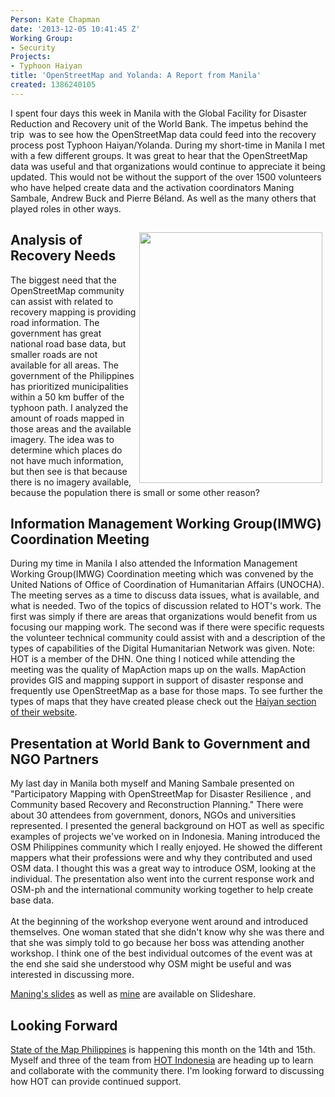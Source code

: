 ```yaml
---
Person: Kate Chapman
date: '2013-12-05 10:41:45 Z'
Working Group:
- Security
Projects:
- Typhoon Haiyan
title: 'OpenStreetMap and Yolanda: A Report from Manila'
created: 1386240105
---
```

<p>I spent four days this week in Manila with the Global Facility for Disaster Reduction and Recovery unit of the World Bank. The impetus behind the trip&nbsp; was to see how the OpenStreetMap data could feed into the recovery process post Typhoon Haiyan/Yolanda. During my short-time in Manila I met with a few different groups. It was great to hear that the OpenStreetMap data was useful and that organizations would continue to appreciate it being updated. This would not be without the support of the over 1500 volunteers who have helped create data and the activation coordinators Maning Sambale, Andrew Buck and Pierre Béland. As well as the many others that played roles in other ways.</p><h2><!--break--><img style="float: right; margin-left: 5px; margin-right: 5px;" src="/sites/default/files/philipinnes-osm-data.png" alt="" width="293" height="401">Analysis of Recovery Needs</h2><p>The biggest need that the OpenStreetMap community can assist with related to recovery mapping is providing road information. The government has great national road base data, but smaller roads are not available for all areas. The government of the Philippines has prioritized municipalities within a 50 km buffer of the typhoon path. I analyzed the amount of roads mapped in those areas and the available imagery. The idea was to determine which places do not have much information, but then see is that because there is no imagery available, because the population there is small or some other reason?</p><h2>Information Management Working Group(IMWG) Coordination Meeting</h2><p>During my time in Manila I also attended the Information Management Working Group(IMWG) Coordination meeting which was convened by the United Nations of Office of Coordination of Humanitarian Affairs (UNOCHA). The meeting serves as a time to discuss data issues, what is available, and what is needed. Two of the topics of discussion related to HOT's work. The first was simply if there are areas that organizations would benefit from us focusing our mapping work. The second was if there were specific requests the volunteer technical community could assist with and a description of the types of capabilities of the Digital Humanitarian Network was given. Note: HOT is a member of the DHN. One thing I noticed while attending the meeting was the quality of MapAction maps up on the walls. MapAction provides GIS and mapping support in support of disaster response and frequently use OpenStreetMap as a base for those maps. To see further the types of maps that they have created please check out the <a href="http://mapaction.org/index.php?option=com_mapcat&amp;view=depldetail&amp;id=224§ion=1">Haiyan section of their website</a>.</p><h2>Presentation at World Bank to Government and NGO Partners</h2><p>My last day in Manila both myself and Maning Sambale presented on "Participatory Mapping with OpenStreetMap for Disaster Resilience , and Community based Recovery and Reconstruction Planning." There were about 30 attendees from government, donors, NGOs and universities represented. I presented the general background on HOT as well as specific examples of projects we've worked on in Indonesia. Maning introduced the OSM Philippines community which I really enjoyed. He showed the different mappers what their professions were and why they contributed and used OSM data. I thought this was a great way to introduce OSM, looking at the individual. The presentation also went into the current response work and OSM-ph and the international community working together to help create base data.<br><br>At the beginning of the workshop everyone went around and introduced themselves. One woman stated that she didn't know why she was there and that she was simply told to go because her boss was attending another workshop. I think one of the best individual outcomes of the event was at the end she said she understood why OSM might be useful and was interested in discussing more.</p><p><a href="http://www.slideshare.net/esambale/osmpilippines-and-the-yolanda-crisis-mapping-response">Maning's slides</a> as well as <a href="http://www.slideshare.net/wonderchook/openstreetmap-for-resilience-response-and-recovery-28922058">mine</a> are available on Slideshare.</p><h2>Looking Forward</h2><p><a href="http://wiki.openstreetmap.org/wiki/Philippines/Events/sotm-ph-2013">State of the Map Philippines</a> is happening this month on the 14th and 15th. Myself and three of the team from&nbsp;<a href="http://en.openstreetmap.or.id/about/trainers/">HOT Indonesia</a> are heading up to learn and collaborate with the community there. I'm looking forward to discussing how HOT can provide continued support.</p>
